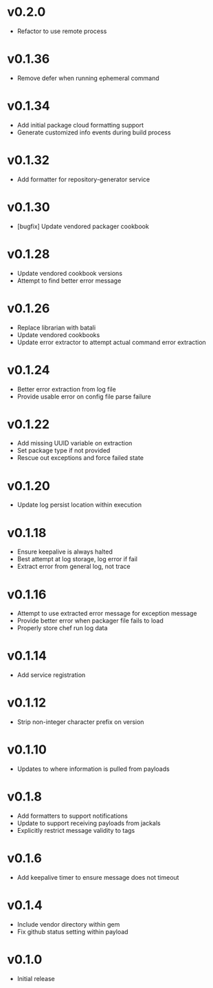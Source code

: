 # v0.2.0
* Refactor to use remote process

# v0.1.36
* Remove defer when running ephemeral command

# v0.1.34
* Add initial package cloud formatting support
* Generate customized info events during build process

# v0.1.32
* Add formatter for repository-generator service

# v0.1.30
* [bugfix] Update vendored packager cookbook

# v0.1.28
* Update vendored cookbook versions
* Attempt to find better error message

# v0.1.26
* Replace librarian with batali
* Update vendored cookbooks
* Update error extractor to attempt actual command error extraction

# v0.1.24
* Better error extraction from log file
* Provide usable error on config file parse failure

# v0.1.22
* Add missing UUID variable on extraction
* Set package type if not provided
* Rescue out exceptions and force failed state

# v0.1.20
* Update log persist location within execution

# v0.1.18
* Ensure keepalive is always halted
* Best attempt at log storage, log error if fail
* Extract error from general log, not trace

# v0.1.16
* Attempt to use extracted error message for exception message
* Provide better error when packager file fails to load
* Properly store chef run log data

# v0.1.14
* Add service registration

# v0.1.12
* Strip non-integer character prefix on version

# v0.1.10
* Updates to where information is pulled from payloads

# v0.1.8
* Add formatters to support notifications
* Update to support receiving payloads from jackals
* Explicitly restrict message validity to tags

# v0.1.6
* Add keepalive timer to ensure message does not timeout

# v0.1.4
* Include vendor directory within gem
* Fix github status setting within payload

# v0.1.0
* Initial release

